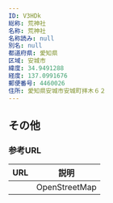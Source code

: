 ```yaml
---
ID: V3HDk
総称: 荒神社
名称: 荒神社
名称読み: null
別名: null
都道府県: 愛知県
区域: 安城市
緯度: 34.9491288
経度: 137.0991676
郵便番号: 4460026
住所: 愛知県安城市安城町拝木６２
---
```


## その他

### 参考URL

| URL | 説明          |
| --- | ------------- |
|     | OpenStreetMap |
